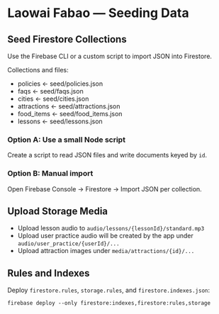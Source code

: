 # Laowai Fabao — Seeding Data

## Seed Firestore Collections
Use the Firebase CLI or a custom script to import JSON into Firestore.

Collections and files:
- policies ← seed/policies.json
- faqs ← seed/faqs.json
- cities ← seed/cities.json
- attractions ← seed/attractions.json
- food_items ← seed/food_items.json
- lessons ← seed/lessons.json

### Option A: Use a small Node script
Create a script to read JSON files and write documents keyed by `id`.

### Option B: Manual import
Open Firebase Console → Firestore → Import JSON per collection.

## Upload Storage Media
- Upload lesson audio to `audio/lessons/{lessonId}/standard.mp3`
- Upload user practice audio will be created by the app under `audio/user_practice/{userId}/...`
- Upload attraction images under `media/attractions/{id}/...`

## Rules and Indexes
Deploy `firestore.rules`, `storage.rules`, and `firestore.indexes.json`:

```
firebase deploy --only firestore:indexes,firestore:rules,storage
```